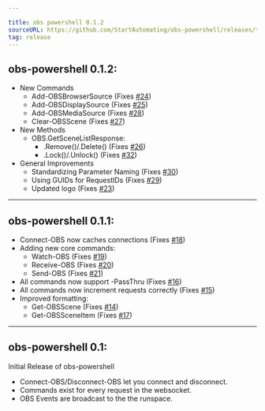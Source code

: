 ```yaml
---

title: obs powershell 0.1.2
sourceURL: https://github.com/StartAutomating/obs-powershell/releases/tag/v0.1.2
tag: release
---
```

## obs-powershell 0.1.2:

* New Commands
  * Add-OBSBrowserSource (Fixes [#24](https://github.com/StartAutomating/obs-powershell/issues/24))
  * Add-OBSDisplaySource (Fixes [#25](https://github.com/StartAutomating/obs-powershell/issues/25))
  * Add-OBSMediaSource (Fixes [#28](https://github.com/StartAutomating/obs-powershell/issues/28))
  * Clear-OBSScene (Fixes [#27](https://github.com/StartAutomating/obs-powershell/issues/27))
* New Methods
  * OBS.GetSceneListResponse:
    * .Remove()/.Delete() (Fixes [#26](https://github.com/StartAutomating/obs-powershell/issues/26))
    * .Lock()/.Unlock() (Fixes [#32](https://github.com/StartAutomating/obs-powershell/issues/32))
* General Improvements
  * Standardizing Parameter Naming (Fixes [#30](https://github.com/StartAutomating/obs-powershell/issues/30))  
  * Using GUIDs for RequestIDs (Fixes [#29](https://github.com/StartAutomating/obs-powershell/issues/29))
  * Updated logo (Fixes [#23](https://github.com/StartAutomating/obs-powershell/issues/23))
  
---

## obs-powershell 0.1.1:

* Connect-OBS now caches connections (Fixes [#18](https://github.com/StartAutomating/obs-powershell/issues/18))
* Adding new core commands:
  * Watch-OBS (Fixes [#19](https://github.com/StartAutomating/obs-powershell/issues/19))
  * Receive-OBS (Fixes [#20](https://github.com/StartAutomating/obs-powershell/issues/20))
  * Send-OBS (Fixes [#21](https://github.com/StartAutomating/obs-powershell/issues/21))
* All commands now support -PassThru (Fixes [#16](https://github.com/StartAutomating/obs-powershell/issues/16))
* All commands now increment requests correctly (Fixes [#15](https://github.com/StartAutomating/obs-powershell/issues/15))
* Improved formatting:
  * Get-OBSScene (Fixes [#14](https://github.com/StartAutomating/obs-powershell/issues/14))
  * Get-OBSSceneItem (Fixes [#17](https://github.com/StartAutomating/obs-powershell/issues/17))

---
            
## obs-powershell 0.1:

Initial Release of obs-powershell

* Connect-OBS/Disconnect-OBS let you connect and disconnect.
* Commands exist for every request in the websocket.
* OBS Events are broadcast to the the runspace.
